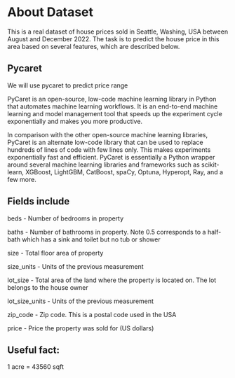 # About Dataset
This is a real dataset of house prices sold in Seattle, Washing, USA between August and December 2022. The task is to predict the house price in this area based on several features, which are described below.

## Pycaret
We will use pycaret to predict price range

PyCaret is an open-source, low-code machine learning library in Python that automates machine learning workflows. It is an end-to-end machine learning and model management tool that speeds up the experiment cycle exponentially and makes you more productive.

In comparison with the other open-source machine learning libraries, PyCaret is an alternate low-code library that can be used to replace hundreds of lines of code with few lines only. This makes experiments exponentially fast and efficient. PyCaret is essentially a Python wrapper around several machine learning libraries and frameworks such as scikit-learn, XGBoost, LightGBM, CatBoost, spaCy, Optuna, Hyperopt, Ray, and a few more.

## Fields include

beds - Number of bedrooms in property

baths -	Number of bathrooms in property. Note 0.5 corresponds to a half-bath which has a sink and toilet but no tub or shower

size -	Total floor area of property

size_units - Units of the previous measurement

lot_size -	Total area of the land where the property is located on. The lot belongs to the house owner

lot_size_units -	Units of the previous measurement

zip_code -	Zip code. This is a postal code used in the USA

price -	Price the property was sold for (US dollars)

## Useful fact:

1 acre = 43560 sqft
